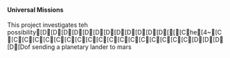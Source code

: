 #### Universal Missions

This project investigates teh possibility[D[D[D[D[D[D[D[D[D[D[D[D[[[Che[4~[C[C[C[C[C[C[C[C[C[C[C[C[C[C[C[C[C[C[D[D[D[D[Dof sending a planetary lander to mars
